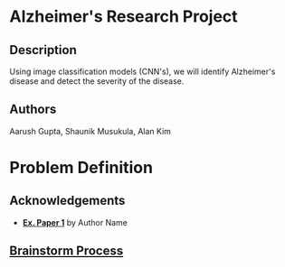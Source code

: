 # Alzheimer's Research Project

## Description
Using image classification models (CNN's), we will identify Alzheimer's disease and detect the severity of the disease.

## Authors
Aarush Gupta, Shaunik Musukula, Alan Kim


# Problem Definition


## Acknowledgements
- **[Ex. Paper 1](exampleurl.com)** by Author Name

## [Brainstorm Process](https://docs.google.com/document/d/166qX6BpP3jV9LOP5OQ2old44JZdEdHfu0J35TNUDa14/edit?pli=1)
